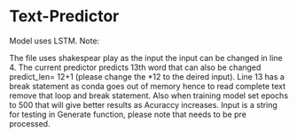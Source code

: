 # Text-Predictor


Model uses LSTM. 
Note: 


The file uses shakespear play as the input the input can be changed in line 4.
The current predictor predicts 13th word that can also be changed predict_len= 12+1 (please change the *12 to  the deired input).
Line 13 has a break statement as conda goes out of memory hence to read complete text remove that loop and break statement.
Also when training model set epochs to 500 that will give better results as Acuraccy increases.
Input is a string for testing in Generate function, please note that needs to be pre processed. 





